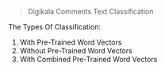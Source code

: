 > Digikala Comments Text Classification

The Types Of Classification:

1. With Pre-Trained Word Vectors
2. Without Pre-Trained Word Vectors
3. With Combined Pre-Trained Word Vectors
